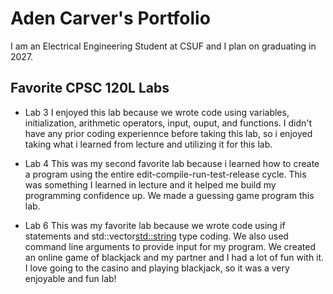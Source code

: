 
# Aden Carver's Portfolio 

I am an Electrical Engineering Student at CSUF and I plan on graduating in 2027. 

## Favorite CPSC 120L Labs

* Lab 3 
I enjoyed this lab because we wrote code using variables, 
initialization, arithmetic operators, input, ouput, and functions. 
I didn't have any prior coding experiennce before taking this lab,
so i enjoyed taking what i learned from lecture and utilizing it for this lab.

* Lab 4
This was my second favorite lab because i learned how to create a program using
the entire edit-compile-run-test-release cycle. This was something I learned in
lecture and it helped me build my programming confidence up. We made a guessing game program 
this lab. 

* Lab 6
This was my favorite lab because we wrote code using if statements and 
std::vector<std::string> type coding. We also used command line arguments 
to provide input for my program. We created an online game of blackjack and my
partner and I had a lot of fun with it. I love going to the casino and playing blackjack, so 
it was a very enjoyable and fun lab!